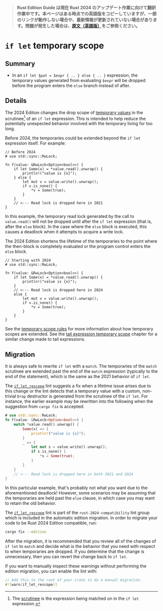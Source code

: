 > **Rust Edition Guide は現在 Rust 2024 のアップデート作業に向けて翻訳作業中です。本ページはある時点での英語版をコピーしていますが、一部のリンクが動作しない場合や、最新情報が更新されていない場合があります。問題が発生した場合は、[原文（英語版）](https://doc.rust-lang.org/nightly/edition-guide/introduction.html)をご参照ください。**

# `if let` temporary scope

## Summary

- In an `if let $pat = $expr { .. } else { .. }` expression, the temporary values generated from evaluating `$expr` will be dropped before the program enters the `else` branch instead of after.

## Details

The 2024 Edition changes the drop scope of [temporary values] in the scrutinee[^scrutinee] of an `if let` expression. This is intended to help reduce the potentially unexpected behavior involved with the temporary living for too long.

Before 2024, the temporaries could be extended beyond the `if let` expression itself. For example:

```rust,edition2021
// Before 2024
# use std::sync::RwLock;

fn f(value: &RwLock<Option<bool>>) {
    if let Some(x) = *value.read().unwrap() {
        println!("value is {x}");
    } else {
        let mut v = value.write().unwrap();
        if v.is_none() {
            *v = Some(true);
        }
    }
    // <--- Read lock is dropped here in 2021
}
```

In this example, the temporary read lock generated by the call to `value.read()` will not be dropped until after the `if let` expression (that is, after the `else` block). In the case where the `else` block is executed, this causes a deadlock when it attempts to acquire a write lock.

The 2024 Edition shortens the lifetime of the temporaries to the point where the then-block is completely evaluated or the program control enters the `else` block.

```rust,edition2024
// Starting with 2024
# use std::sync::RwLock;

fn f(value: &RwLock<Option<bool>>) {
    if let Some(x) = *value.read().unwrap() {
        println!("value is {x}");
    }
    // <--- Read lock is dropped here in 2024
    else {
        let mut v = value.write().unwrap();
        if v.is_none() {
            *v = Some(true);
        }
    }
}
```

See the [temporary scope rules] for more information about how temporary scopes are extended. See the [tail expression temporary scope] chapter for a similar change made to tail expressions.

[^scrutinee]: The [scrutinee] is the expression being matched on in the `if let` expression.

[scrutinee]: ../../reference/glossary.html#scrutinee
[temporary values]: ../../reference/expressions.html#temporaries
[temporary scope rules]: ../../reference/destructors.html#temporary-scopes
[tail expression temporary scope]: temporary-tail-expr-scope.md

## Migration

It is always safe to rewrite `if let` with a `match`. The temporaries of the `match` scrutinee are extended past the end of the `match` expression (typically to the end of the statement), which is the same as the 2021 behavior of `if let`.

The [`if_let_rescope`] lint suggests a fix when a lifetime issue arises due to this change or the lint detects that a temporary value with a custom, non-trivial `Drop` destructor is generated from the scrutinee of the `if let`. For instance, the earlier example may be rewritten into the following when the suggestion from `cargo fix` is accepted:

```rust
# use std::sync::RwLock;
fn f(value: &RwLock<Option<bool>>) {
    match *value.read().unwrap() {
        Some(x) => {
            println!("value is {x}");
        }
        _ => {
            let mut s = value.write().unwrap();
            if s.is_none() {
                *s = Some(true);
            }
        }
    }
    // <--- Read lock is dropped here in both 2021 and 2024
}
```

In this particular example, that's probably not what you want due to the aforementioned deadlock! However, some scenarios may be assuming that the temporaries are held past the `else` clause, in which case you may want to retain the old behavior.

The [`if_let_rescope`] lint is part of the `rust-2024-compatibility` lint group which is included in the automatic edition migration. In order to migrate your code to be Rust 2024 Edition compatible, run:

```sh
cargo fix --edition
```

After the migration, it is recommended that you review all of the changes of `if let` to `match` and decide what is the behavior that you need with respect to when temporaries are dropped. If you determine that the change is unnecessary, then you can revert the change back to `if let`.

If you want to manually inspect these warnings without performing the edition migration, you can enable the lint with:

```rust
// Add this to the root of your crate to do a manual migration.
#![warn(if_let_rescope)]
```

[`if_let_rescope`]: ../../rustc/lints/listing/allowed-by-default.html#if-let-rescope
